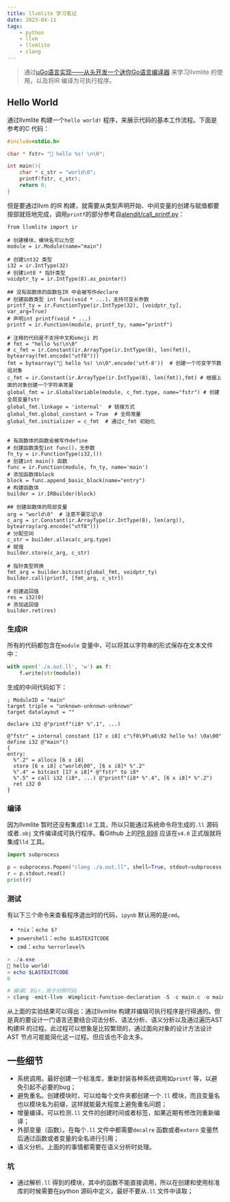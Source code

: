 ```yaml
---
title: llvmlite 学习笔记  
date: 2023-04-11
tags:   
    - python    
    - llvm  
    - llvmlite  
    - clang 
---  
```


> 通过[µGo语言实现——从头开发一个迷你Go语言编译器](https://wa-lang.org/ugo-compiler-book/index.html) 来学习llvmlite 的使用，以及将IR 编译为可执行程序。  
<!-- more -->
## Hello World   
通过llvmlite 构建一个`hello world!` 程序，来展示代码的基本工作流程。下面是参考的C 代码：  
```c  
#include<stdio.h>  

char * fstr= "🦒 hello %s! \n\0";  

int main(){
    char * c_str = "world\0";
    printf(fstr, c_str);
    return 0;
}
```

但是要通过llvm 的IR 构建，就需要从类型声明开始、中间变量的创建与赋值都要按部就班地完成，调用`printf`的部分参考自[alendit/call_printf.py](https://gist.github.com/alendit/defe3d518cd8f3f3e28cb46708d4c9d6)：  
```python{11,28}  
from llvmlite import ir  

# 创建模块，模块名可以为空  
module = ir.Module(name="main")  

# 创建int32 类型  
i32 = ir.IntType(32)  
# 创建int8 * 指针类型  
voidptr_ty = ir.IntType(8).as_pointer()  

## 没有函数体的函数在IR 中会被写作declare
# 创建函数类型 int func(void * ...)，支持可变长参数  
printf_ty = ir.FunctionType(ir.IntType(32), [voidptr_ty], var_arg=True)  
# 声明int printf(void * ...)
printf = ir.Function(module, printf_ty, name="printf")

# 注释的代码是不支持中文和emoji 的
# fmt = "hello %s!\n\0"
# c_fmt = ir.Constant(ir.ArrayType(ir.IntType(8), len(fmt)), bytearray(fmt.encode("utf8")))
fmt = bytearray("🦒 hello %s! \n\0".encode('utf-8'))  # 创建一个可变字节数组对象
c_fmt = ir.Constant(ir.ArrayType(ir.IntType(8), len(fmt)),fmt) # 根据上面的对象创建一个字符串常量
global_fmt = ir.GlobalVariable(module, c_fmt.type, name="fstr") # 创建全局变量fstr
global_fmt.linkage = 'internal'  # 链接方式  
global_fmt.global_constant = True  # 全局常量
global_fmt.initializer = c_fmt  # 通过c_fmt 初始化


# 有函数体的函数会被写作define  
# 创建函数类型int func()，无参数  
fn_ty = ir.FunctionType(i32,())  
# 创建int main() 函数
func = ir.Function(module, fn_ty, name='main')  
# 添加函数体block    
block = func.append_basic_block(name="entry")  
# 构建函数体
builder = ir.IRBuilder(block)    

## 创建函数体的局部变量  
arg = "world\0"  # 注意不要忘记\0
c_arg = ir.Constant(ir.ArrayType(ir.IntType(8), len(arg)), bytearray(arg.encode("utf8")))
# 分配空间
c_str = builder.alloca(c_arg.type)
# 赋值
builder.store(c_arg, c_str)

# 指针类型转换
fmt_arg = builder.bitcast(global_fmt, voidptr_ty)
builder.call(printf, [fmt_arg, c_str])

# 创建返回值
res = i32(0)  
# 添加返回值
builder.ret(res)  
```

### 生成IR  
所有的代码都包含在`module` 变量中，可以将其以字符串的形式保存在文本文件中：  
```python  
with open('./a.out.ll', 'w') as f:
    f.write(str(module))
```
生成的中间代码如下：  
```llvm{5}  
; ModuleID = "main"
target triple = "unknown-unknown-unknown"
target datalayout = ""

declare i32 @"printf"(i8* %".1", ...)

@"fstr" = internal constant [17 x i8] c"\f0\9f\a6\92 hello %s! \0a\00"
define i32 @"main"()
{
entry:
  %".2" = alloca [6 x i8]
  store [6 x i8] c"world\00", [6 x i8]* %".2"
  %".4" = bitcast [17 x i8]* @"fstr" to i8*
  %".5" = call i32 (i8*, ...) @"printf"(i8* %".4", [6 x i8]* %".2")
  ret i32 0
}
```

### 编译   
因为llvmlite 暂时还没有集成`lld` 工具，所以只能通过系统命令将生成的`.ll` 源码或者`.obj` 文件编译成可执行程序。看Github 上的[PR 898](https://github.com/numba/llvmlite/pull/898) 应该在`v4.0` 正式版就将集成`lld` 工具。  
```python  
import subprocess

p = subprocess.Popen("clang ./a.out.ll", shell=True, stdout=subprocess.PIPE)
r = p.stdout.read()
print(r)
```

### 测试  
有以下三个命令来查看程序退出时的代码，`ipynb` 默认用的是`cmd`。  
- `*nix`：`echo $?`  
- `powershell`：`echo $LASTEXITCODE`  
- `cmd`：`echo %errorlevel%`  

```powershell  
> ./a.exe  
🦒 hello world!  
> echo $LASTEXITCODE
0

# 编译C 到ir，用于对照代码
> clang -emit-llvm -Wimplicit-function-declaration -S -c main.c -o main.ll
```

从上面的实验结果可以得出：通过llvmlite 构建并编辑可执行程序是行得通的。但是真的要设计一门语言还要结合词法分析、语法分析、语义分析以及通过遍历AST 构建IR 的过程。此过程可以想象是比较繁琐的，通过面向对象的设计方法设计AST 节点可能能简化这一过程。但应该也不会太多。   


## 一些细节  
- 系统调用。最好创建一个标准库，重新封装各种系统调用如`printf` 等，以避免引起不必要的bug；  
- 避免重名。创建模块时，可以给每个文件夹都创建一个`.ll` 模块，而且变量名也以模块名为前缀，这样就能最大程度上避免重名问题；    
- 增量编译。可以检测`.ll` 文件的创建时间或者标签，如果近期有修改则重新编译；  
- 外部变量（函数）。在每个`.ll` 文件中都需要`decalre` 函数或者`extern` 变量然后通过函数或者变量的全名进行引用；  
- 语义分析。上面的的事情都需要在语义分析时处理。    

### 坑  
- 通过解析`.ll` 得到的模块，其中的函数不能直接调用，所以在创建和使用标准库的时候需要在python 源码中定义，最好不要从`.ll` 文件中读取；  